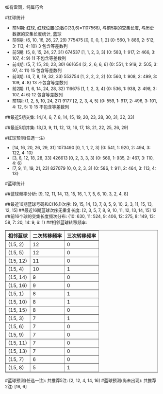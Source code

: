 <!-- 
.. title: 双色球2017036期(2017-03-30)数据分析报告
.. slug: slott-2017036-2017-03-30-report
.. date: 2017-03-31 08:00:00 UTC+08:00
.. tags: Lottery
.. link: 
.. description: 
.. type: text
-->

如有雷同，纯属巧合

<!-- TEASER_END-->

#红球统计

- 前N期: 红球, 红球位置(总数C(33,6)=1107568), 与前5期的交集长度, 与历史数据的交集长度统计, 蓝球
- 前6期: (6, 10, 16, 26, 27, 29) 775475 [0, 0, 0, 1, 2] {0: 560, 1: 886, 2: 512, 3: 113, 4: 10} 3 包含等差数列
- 前5期: (5, 8, 15, 24, 27, 31) 674537 [1, 1, 2, 3, 3] {0: 583, 1: 917, 2: 466, 3: 107, 4: 9} 11 不包含等差数列
- 前4期: (5, 7, 15, 20, 23, 30) 661654 [2, 2, 6, 6, 6] {0: 551, 1: 919, 2: 505, 3: 97, 4: 11} 15 包含等差数列
- 前3期: (4, 7, 8, 19, 32, 33) 553754 [1, 2, 2, 2, 2] {0: 560, 1: 908, 2: 499, 3: 109, 4: 8} 13 不包含等差数列
- 前2期: (1, 6, 14, 24, 28, 32) 116675 [1, 1, 2, 3, 4] {0: 536, 1: 938, 2: 498, 3: 107, 4: 6} 12 包含等差数列
- 前1期: (1, 2, 5, 10, 24, 27) 9177 [2, 2, 3, 4, 5] {0: 559, 1: 917, 2: 496, 3: 101, 4: 12, 5: 1} 15 不包含等差数列

##最近5期交集:
14,[4, 6, 7, 8, 14, 15, 19, 20, 23, 28, 30, 31, 32, 33]

##最近5期并集:
13,[3, 9, 11, 12, 13, 16, 17, 18, 21, 22, 25, 26, 29]

#红球预测(任选一注)

- [14, 16, 20, 26, 29, 31] 1073490 [0, 1, 1, 2, 3] {0: 541, 1: 920, 2: 494, 3: 122, 4: 10}
- [3, 6, 12, 18, 28, 33] 426613 [0, 2, 3, 3, 3] {0: 569, 1: 935, 2: 467, 3: 110, 4: 6}
- [7, 9, 11, 19, 21, 23] 827079 [0, 0, 2, 3, 3] {0: 586, 1: 911, 2: 464, 3: 113, 4: 13}

#蓝球统计

##蓝球频率分析:
[9, 12, 11, 14, 13, 15, 16, 1, 7, 5, 6, 10, 3, 2, 4, 8]

##最近16期蓝球号码和C(16,1)次序:
 [9, 15, 14, 13, 7, 8, 5, 9, 10, 2, 3, 11, 15, 13, 12, 15]
##最近16期蓝球次序无重复长度:
 [2, 3, 5, 7, 8, 9, 10, 11, 12, 13, 14, 15] 12
##前16个球的交集长度频次分布:
{10: 630, 11: 524, 9: 406, 12: 275, 8: 149, 13: 58, 7: 20, 14: 9, 6: 1}
##相邻蓝球转移频率:
 <table border="1" class="table table-striped dataframe">
  <thead>
    <tr style="text-align: right;">
      <th>相邻蓝球</th>
      <th>二次转移频率</th>
      <th>三次转移频率</th>
    </tr>
  </thead>
  <tbody>
    <tr>
      <td>(15, 2)</td>
      <td>12</td>
      <td>0</td>
    </tr>
    <tr>
      <td>(15, 5)</td>
      <td>12</td>
      <td>0</td>
    </tr>
    <tr>
      <td>(15, 12)</td>
      <td>11</td>
      <td>0</td>
    </tr>
    <tr>
      <td>(15, 4)</td>
      <td>10</td>
      <td>1</td>
    </tr>
    <tr>
      <td>(15, 14)</td>
      <td>9</td>
      <td>0</td>
    </tr>
    <tr>
      <td>(15, 16)</td>
      <td>9</td>
      <td>0</td>
    </tr>
    <tr>
      <td>(15, 1)</td>
      <td>8</td>
      <td>1</td>
    </tr>
    <tr>
      <td>(15, 10)</td>
      <td>8</td>
      <td>1</td>
    </tr>
    <tr>
      <td>(15, 15)</td>
      <td>8</td>
      <td>0</td>
    </tr>
    <tr>
      <td>(15, 3)</td>
      <td>7</td>
      <td>1</td>
    </tr>
    <tr>
      <td>(15, 6)</td>
      <td>7</td>
      <td>0</td>
    </tr>
    <tr>
      <td>(15, 9)</td>
      <td>7</td>
      <td>0</td>
    </tr>
    <tr>
      <td>(15, 11)</td>
      <td>7</td>
      <td>0</td>
    </tr>
    <tr>
      <td>(15, 13)</td>
      <td>7</td>
      <td>0</td>
    </tr>
    <tr>
      <td>(15, 7)</td>
      <td>6</td>
      <td>0</td>
    </tr>
    <tr>
      <td>(15, 8)</td>
      <td>5</td>
      <td>1</td>
    </tr>
  </tbody>
</table>
#蓝球预测(任选一注):
共推荐5注: [2, 12, 4, 14, 16]
#蓝球预测(尚未出现):
共推荐2注: [16, 6]

